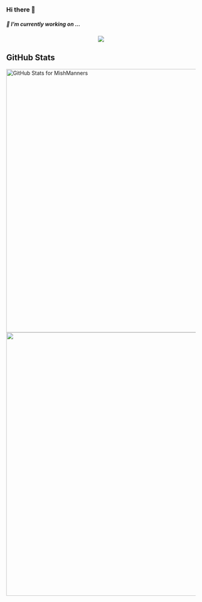 ### Hi there 👋
##### 🤔 I’m currently working on ...
<p align="center"> 
  <img src="https://profile-counter.glitch.me/du2279664786/count.svg" />
</p>

<!--
**du2279664786/du2279664786** is a ✨ _special_ ✨ repository because its `README.md` (this file) appears on your GitHub profile.

Here are some ideas to get you started:

- 🔭 I’m currently working on ...
- 🌱 I’m currently learning ...
- 👯 I’m looking to collaborate on ...
- 🤔 I’m looking for help with ...
- 💬 Ask me about ...
- 📫 How to reach me: ...
- 😄 Pronouns: ...
- ⚡ Fun fact: ...


![Anurag's GitHub stats](https://github-readme-stats.vercel.app/api?username=du2279664786&theme=cobalt2&show_icons=true)
![Streak stats](https://github-readme-streak-stats.herokuapp.com/?user=du2279664786&show_icons=true&theme=tokyonight)
[![Top Langs](https://github-readme-stats.vercel.app/api/top-langs/?username=du2279664786)]
-->
## GitHub Stats


<img src="https://github-readme-stats.vercel.app/api?username=du2279664786&show_icons=true&include_all_commits=true&count_private=true&theme=jolly&layout=compact" alt="GitHub Stats for MishManners" width="700">

<img src="https://github-readme-streak-stats.herokuapp.com?user=du2279664786&theme=jolly" width="700">
<!--
# [![Top Langs](https://github-readme-stats.vercel.app/api/top-langs/?username=du2279664786)]
-->
